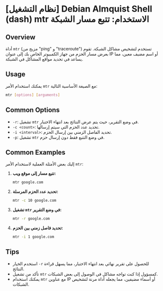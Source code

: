 # [نظام التشغيل] Debian Almquist Shell (dash) mtr الاستخدام: تتبع مسار الشبكة

## Overview
أداة `mtr` (مزيج من "ping" و "traceroute") تستخدم لتشخيص مشاكل الشبكة. تقوم بعرض مسار الحزم من جهاز الكمبيوتر الخاص بك إلى عنوان IP أو اسم مضيف معين، مما يساعد في تحديد مواقع المشاكل في الشبكة.

## Usage
يمكنك استخدام الأمر `mtr` مع الصيغة الأساسية التالية:

```bash
mtr [options] [arguments]
```

## Common Options
- `-r`: تشغيل `mtr` في وضع التقرير، حيث يتم عرض النتائج بعد انتهاء الاختبار.
- `-c <count>`: تحديد عدد الحزم التي سيتم إرسالها.
- `-i <interval>`: تحديد الفاصل الزمني بين إرسال الحزم.
- `-p`: تشغيل `mtr` في وضع التتبع فقط دون إرسال حزم.

## Common Examples
إليك بعض الأمثلة العملية لاستخدام الأمر `mtr`:

1. **تتبع مسار إلى موقع ويب:**
   ```bash
   mtr google.com
   ```

2. **تحديد عدد الحزم المرسلة:**
   ```bash
   mtr -c 10 google.com
   ```

3. **تشغيل `mtr` في وضع التقرير:**
   ```bash
   mtr -r google.com
   ```

4. **تحديد فاصل زمني بين الحزم:**
   ```bash
   mtr -i 1 google.com
   ```

## Tips
- استخدم الخيار `-r` للحصول على تقرير نهائي بعد انتهاء الاختبار، مما يسهل قراءة النتائج.
- تأكد من تشغيل `mtr` كمسؤول إذا كنت تواجه مشاكل في الوصول إلى بعض الشبكات.
- يمكنك استخدام `mtr` مع عناوين IP أو أسماء مضيفين، مما يجعله أداة مرنة لتشخيص الشبكات.